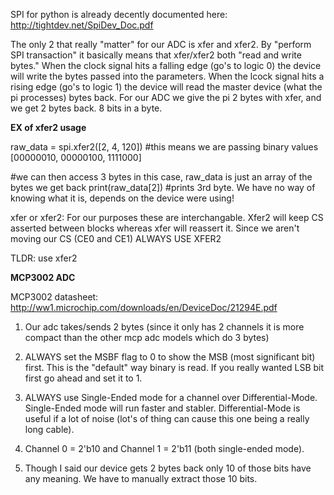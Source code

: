 SPI for python is already decently documented here: http://tightdev.net/SpiDev_Doc.pdf

The only 2 that really "matter" for our ADC is xfer and xfer2. By "perform SPI transaction" it basically means that xfer/xfer2
both "read and write bytes." When the clock signal hits a falling edge (go's to logic 0) the device will write the bytes passed into 
the parameters. When the lcock signal hits a rising edge (go's to logic 1) the device will read the master device (what the pi processes)
bytes back. For our ADC we give the pi 2 bytes with xfer, and we get 2 bytes back. 8 bits in a byte.

**EX of xfer2 usage** 

raw_data = spi.xfer2([2, 4, 120]) #this means we are passing binary values [00000010, 00000100, 1111000]



#we can then access 3 bytes in this case, raw_data is just an array of the bytes we get back
print(raw_data[2]) #prints 3rd byte. We have no way of knowing what it is, depends on the device were using!


xfer or xfer2: For our purposes these are interchangable. Xfer2 will keep CS asserted between blocks whereas xfer will reassert it.
Since we aren't moving our CS (CE0 and CE1) ALWAYS USE XFER2

TLDR: use xfer2

**MCP3002 ADC**

MCP3002 datasheet: http://ww1.microchip.com/downloads/en/DeviceDoc/21294E.pdf

1. Our adc takes/sends 2 bytes (since it only has 2 channels it is more compact than the other mcp adc models which do 3 bytes)

2. ALWAYS set the MSBF flag to 0 to show the MSB (most significant bit) first. This is the "default" way binary is read. If you really
wanted LSB bit first go ahead and set it to 1.

3. ALWAYS use Single-Ended mode for a channel over Differential-Mode. Single-Ended mode will run faster and stabler. Differential-Mode 
is useful if a lot of noise (lot's of thing can cause this one being a really long cable).

4. Channel 0 = 2'b10  and  Channel 1 = 2'b11  (both single-ended mode).

5. Though I said our device gets 2 bytes back only 10 of those bits have any meaning. We have to manually extract those 10 bits.



